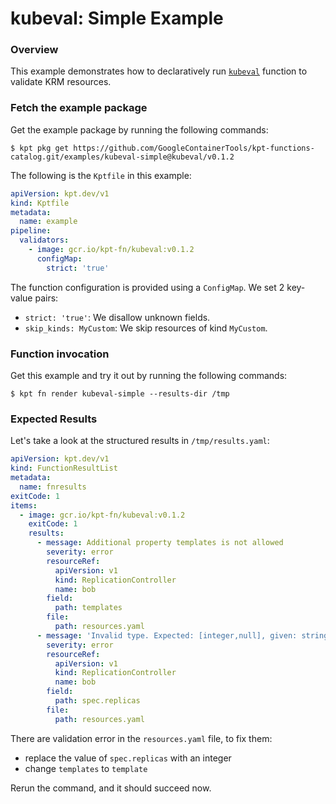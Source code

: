 # kubeval: Simple Example

### Overview

This example demonstrates how to declaratively run [`kubeval`] function to
validate KRM resources.

### Fetch the example package

Get the example package by running the following commands:

```shell
$ kpt pkg get https://github.com/GoogleContainerTools/kpt-functions-catalog.git/examples/kubeval-simple@kubeval/v0.1.2
```

The following is the `Kptfile` in this example: 

```yaml
apiVersion: kpt.dev/v1
kind: Kptfile
metadata:
  name: example
pipeline:
  validators:
    - image: gcr.io/kpt-fn/kubeval:v0.1.2
      configMap:
        strict: 'true'
```

The function configuration is provided using a `ConfigMap`. We set 2 key-value
pairs:
- `strict: 'true'`: We disallow unknown fields.
- `skip_kinds: MyCustom`: We skip resources of kind `MyCustom`.

### Function invocation

Get this example and try it out by running the following commands:

```shell
$ kpt fn render kubeval-simple --results-dir /tmp
```

### Expected Results

Let's take a look at the structured results in `/tmp/results.yaml`:

```yaml
apiVersion: kpt.dev/v1
kind: FunctionResultList
metadata:
  name: fnresults
exitCode: 1
items:
  - image: gcr.io/kpt-fn/kubeval:v0.1.2
    exitCode: 1
    results:
      - message: Additional property templates is not allowed
        severity: error
        resourceRef:
          apiVersion: v1
          kind: ReplicationController
          name: bob
        field:
          path: templates
        file:
          path: resources.yaml
      - message: 'Invalid type. Expected: [integer,null], given: string'
        severity: error
        resourceRef:
          apiVersion: v1
          kind: ReplicationController
          name: bob
        field:
          path: spec.replicas
        file:
          path: resources.yaml
```

There are validation error in the `resources.yaml` file, to fix them:
- replace the value of `spec.replicas` with an integer
- change `templates` to `template`

Rerun the command, and it should succeed now.

[`kubeval`]: https://catalog.kpt.dev/kubeval/v0.1/
